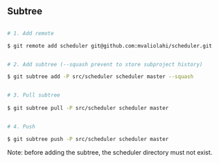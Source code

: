 ## Subtree

```bash 

# 1. Add remote

$ git remote add scheduler git@github.com:mvaliolahi/scheduler.git


# 2. Add subtree (--squash prevent to store subproject history)

$ git subtree add -P src/scheduler scheduler master --squash


# 3. Pull subtree
	
$ git subtree pull -P src/scheduler scheduler master


# 4. Push

$ git subtree push -P src/scheduler scheduler master

```

Note: before adding the subtree, the scheduler directory must not exist.